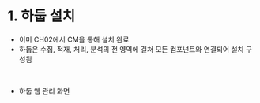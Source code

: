 # 1. 하둡 설치
- 이미 CH02에서 CM을 통해 설치 완료
- 하둡은 수집, 적재, 처리, 분석의 전 영역에 걸쳐 모든 컴포넌트와 연결되어 설치 구성됨

<br>

- 하둡 웹 관리 화면
